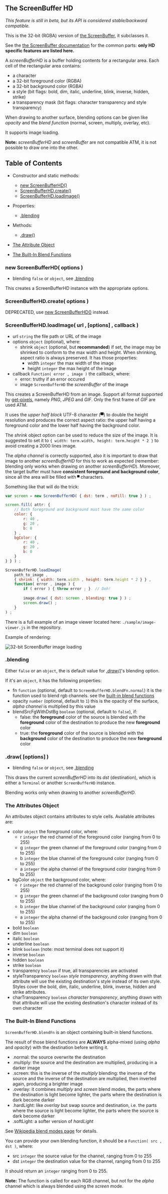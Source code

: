 

<a name="top"></a>
<a name="ref.ScreenBufferHD"></a>
## The ScreenBuffer HD

*This feature is still in beta, but its API is considered stable/backward compatible.*

This is the 32-bit (RGBA) version of [the ScreenBuffer](ScreenBuffer.md#ref.ScreenBuffer), it subclasses it.

See the [the ScreenBuffer documentation](ScreenBuffer.md#ref.ScreenBuffer) for the common parts:
**only HD specific features are listed here.**

A *screenBufferHD* is a buffer holding contents for a rectangular area.
Each cell of the rectangular area contains:

* a character
* a 32-bit foreground color (RGBA)
* a 32-bit background color (RGBA)
* a style (bit flags: bold, dim, italic, underline, blink, inverse, hidden, strike)
* a transparency mask (bit flags: character transparency and style transparency)

When drawing to another surface, blending options can be given like *opacity* and the *blend function*
(normal, screen, multiply, overlay, etc).

It supports image loading.

**Note:** *screenBufferHD* and *screenBuffer* are not compatible ATM, it is not possible to draw one into the other.



## Table of Contents

* Constructor and static methods:
	* [new ScreenBufferHD()](#ref.ScreenBufferHD.new)
	* [ScreenBufferHD.create()](#ref.ScreenBufferHD.create)
	* [ScreenBufferHD.loadImage()](#ref.ScreenBufferHD.loadImage)

* Properties:
	* [.blending](#ref.ScreenBufferHD.blending)

* Methods:
	* [.draw()](#ref.ScreenBufferHD.draw)

* [The Attribute Object](#ref.ScreenBufferHD.attributes)
* [The Built-In Blend Functions](#ref.ScreenBufferHD.blendFn)



<a name="ref.ScreenBufferHD.new"></a>
### new ScreenBufferHD( options )

* blending `false` or `object`, see [.blending](#ref.ScreenBufferHD.blending)

This creates a ScreenBufferHD instance with the appropriate options.



<a name="ref.ScreenBufferHD.create"></a>
### ScreenBufferHD.create( options )

DEPRECATED, use [new ScreenBufferHD()](#ref.ScreenBufferHD.new) instead.



<a name="ref.ScreenBufferHD.loadImage"></a>
### ScreenBufferHD.loadImage( url , [options] , callback )

* url `string` the file path or URL of the image
* options `object` (optional), where:
	* shrink `object` (optional, but **recommanded**) if set, the image may be shrinked to conform to the max width and height.
	  When shrinking, aspect ratio is always preserved. It has those properties:
		* width `integer` the max width of the image
		* height `integer` the max height of the image
* callback `Function( error , image )` the callback, where:
	* error: truthy if an error occured
	* image `ScreenBufferHD` the *screenBuffer* of the image

This creates a ScreenBufferHD from an image.
Support all format supported by [get-pixels](#https://www.npmjs.com/package/get-pixels), namely *PNG*, *JPEG* and *GIF*.
Only the first frame of *GIF* are used ATM.

It uses the *upper half block* UTF-8 character (▀) to double the height resolution and produces the correct aspect ratio:
the upper half having a foreground color and the lower half having the background color.

The *shrink* object option can be used to reduce the size of the image.
It is suggested to set it to `{ width: term.width, height: term.height * 2 }` to avoid creating a 2000 lines image.

The *alpha channel* is correctly supported, also it is important to draw that image to another *screenBufferHD* for this
to work as expected (remember: blending only works when drawing on another *screenBufferHD*).
Moreover, the target buffer must have **consistent foreground and background color**, since all the area will be
filled with `▀` characters.

Something like that will do the trick:

```js
var screen = new ScreenBufferHD( { dst: term , noFill: true } ) ;

screen.fill( attr: {
	// Both foreground and background must have the same color
	color: {
		r: 40 ,
		g: 20 ,
		b: 0
	} ,
	bgColor: {
		r: 40 ,
		g: 20 ,
		b: 0
	}
} } ) ;

ScreenBufferHD.loadImage(
	path_to_image ,
	{ shrink: { width: term.width , height: term.height * 2 } } ,
	function( error , image ) {
		if ( error ) { throw error ; }	// Doh!
		
		image.draw( { dst: screen , blending: true } ) ;
		screen.draw() ;
    }
) ;
```

There is a full example of an image viewer located here: `./sample/image-viewer.js` in the repository.

Example of rendering:

![32-bit ScreenBuffer image loading](https://raw.githubusercontent.com/cronvel/terminal-kit/master/sample/image-loading.png)



<a name="ref.ScreenBufferHD.blending"></a>
### .blending

Either `false` or an `object`, the is default value for [*.draw()*](#ref.ScreenBufferHD.draw)'s blending option.

If it's an `object`, it has the following properties:
* fn `function` (optional, default to `ScreenBufferHD.blendFn.normal`) it is the function used to blend rgb channels.
  see the [built-in blend functions](#ref.ScreenBufferHD.blendFn)
* opacity `number` (optional, default to `1`) this is the opacity of the surface, *alpha channel* is multiplied by this value
* blendSrcFgWithDstBg `boolean` (optional, default to `false`), if:
	* false: the **foreground** color of the source is blended with the **foreground** color of the destination
	  to produce the new **foreground** color
	* true: the **foreground** color of the source is blended with the **background** color of the destination
	  to produce the new **foreground** color



<a name="ref.ScreenBufferHD.draw"></a>
### .draw( [options] )

* blending `false` or `object`, see [.blending](#ref.ScreenBufferHD.blending)

This draws the current *screenBufferHD* into its *dst* (destination), which is either a `Terminal`
or another `ScreenBufferHD` instance.

Blending works only when drawing to another *screenBufferHD*.



<a name="ref.ScreenBufferHD.attributes"></a>
### The Attributes Object

An attributes object contains attributes to style cells.
Available attributes are:

* color `object` the foreground color, where:
	* r `integer` the red channel of the foreground color (ranging from 0 to 255)
	* g `integer` the green channel of the foreground color (ranging from 0 to 255)
	* b `integer` the blue channel of the foreground color (ranging from 0 to 255)
	* a `integer` the alpha channel of the foreground color (ranging from 0 to 255)
* bgColor `object` the background color, where:
	* r `integer` the red channel of the background color (ranging from 0 to 255)
	* g `integer` the green channel of the background color (ranging from 0 to 255)
	* b `integer` the blue channel of the background color (ranging from 0 to 255)
	* a `integer` the alpha channel of the background color (ranging from 0 to 255)
* bold `boolean`
* dim `boolean`
* italic `boolean`
* underline `boolean`
* blink `boolean` (note: most terminal does not support it)
* inverse `boolean`
* hidden `boolean`
* strike `boolean`
* transparency `boolean` if true, all transparencies are activated
* styleTransparency `boolean` *style transparency*, anything drawn with that attribute
  will use the existing destination's style instead of its own style.
  Styles cover the bold, dim, italic, underline, blink, inverse, hidden and strike attributes.
* charTransparency `boolean` *character transparency*, anything drawn with that attribute
  will use the existing destination's character instead of its own character



<a name="ref.ScreenBufferHD.blendFn"></a>
### The Built-In Blend Functions

`ScreenBufferHD.blendFn` is an object containing built-in blend functions.

The result of those blend functions are **ALWAYS** alpha-mixed (using *alpha* and *opacity*) with the destination
before writing it.

* .normal: the source overwrite the destination
* .multiply: the source and the destination are multiplied, producing in a darker image
* .screen: this is the inverse of the *multiply* blending: the inverse of the source and the inverse of the destination
  are multiplied, then inverted again, producing a brighter image
* .overlay: it combines *multiply* and *screen* blend modes, the parts where the destination is light become lighter,
  the parts where the destination is dark become darker
* .hardLight: like *overlay* but swap source and destination, i.e. the parts where the source is light become lighter,
  the parts where the source is dark become darker
* .softLight: a softer version of *hardLight*

See [Wikipedia blend modes page](https://en.wikipedia.org/wiki/Blend_modes) for details.

You can provide your own blending function, it should be a `Function( src , dst )`, where:

* src `integer` the source value for the channel, ranging from 0 to 255
* dst `integer` the destination value for the channel, ranging from 0 to 255

It should return an `integer` ranging from 0 to 255.

**Note:** The function is called for each RGB channel, but not for the *alpha* channel which is always blended using
the *screen* mode.

